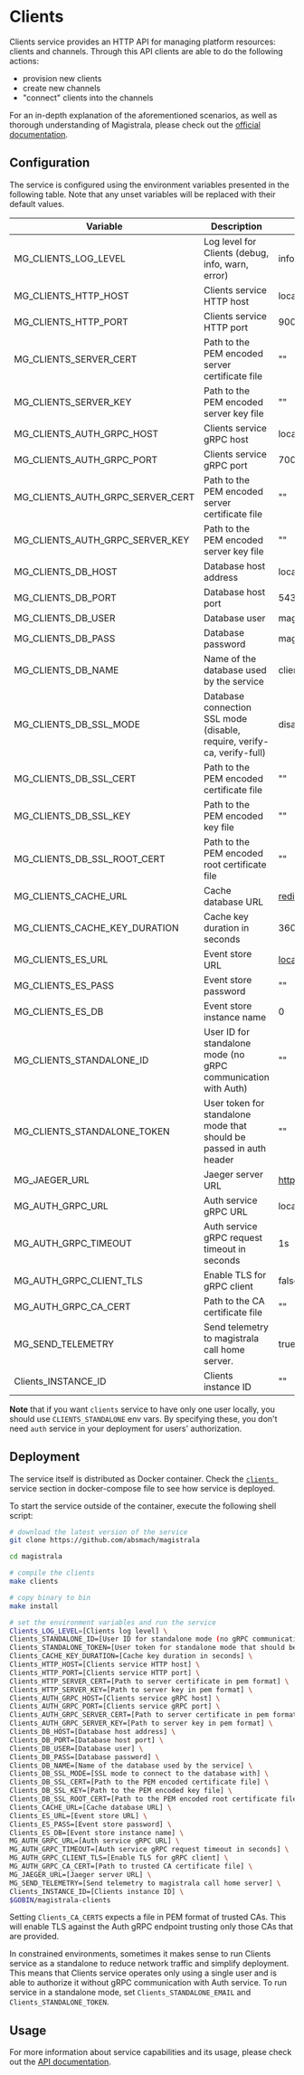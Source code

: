 # Clients

Clients service provides an HTTP API for managing platform resources: clients and channels.
Through this API clients are able to do the following actions:

- provision new clients
- create new channels
- "connect" clients into the channels

For an in-depth explanation of the aforementioned scenarios, as well as thorough
understanding of Magistrala, please check out the [official documentation][doc].

## Configuration

The service is configured using the environment variables presented in the
following table. Note that any unset variables will be replaced with their
default values.

| Variable                         | Description                                                             | Default                        |
| -------------------------------- | ----------------------------------------------------------------------- | ------------------------------ |
| MG_CLIENTS_LOG_LEVEL             | Log level for Clients (debug, info, warn, error)                        | info                           |
| MG_CLIENTS_HTTP_HOST             | Clients service HTTP host                                               | localhost                      |
| MG_CLIENTS_HTTP_PORT             | Clients service HTTP port                                               | 9000                           |
| MG_CLIENTS_SERVER_CERT           | Path to the PEM encoded server certificate file                         | ""                             |
| MG_CLIENTS_SERVER_KEY            | Path to the PEM encoded server key file                                 | ""                             |
| MG_CLIENTS_AUTH_GRPC_HOST        | Clients service gRPC host                                               | localhost                      |
| MG_CLIENTS_AUTH_GRPC_PORT        | Clients service gRPC port                                               | 7000                           |
| MG_CLIENTS_AUTH_GRPC_SERVER_CERT | Path to the PEM encoded server certificate file                         | ""                             |
| MG_CLIENTS_AUTH_GRPC_SERVER_KEY  | Path to the PEM encoded server key file                                 | ""                             |
| MG_CLIENTS_DB_HOST               | Database host address                                                   | localhost                      |
| MG_CLIENTS_DB_PORT               | Database host port                                                      | 5432                           |
| MG_CLIENTS_DB_USER               | Database user                                                           | magistrala                     |
| MG_CLIENTS_DB_PASS               | Database password                                                       | magistrala                     |
| MG_CLIENTS_DB_NAME               | Name of the database used by the service                                | clients                        |
| MG_CLIENTS_DB_SSL_MODE           | Database connection SSL mode (disable, require, verify-ca, verify-full) | disable                        |
| MG_CLIENTS_DB_SSL_CERT           | Path to the PEM encoded certificate file                                | ""                             |
| MG_CLIENTS_DB_SSL_KEY            | Path to the PEM encoded key file                                        | ""                             |
| MG_CLIENTS_DB_SSL_ROOT_CERT      | Path to the PEM encoded root certificate file                           | ""                             |
| MG_CLIENTS_CACHE_URL             | Cache database URL                                                      | <redis://localhost:6379/0>     |
| MG_CLIENTS_CACHE_KEY_DURATION    | Cache key duration in seconds                                           | 3600                           |
| MG_CLIENTS_ES_URL                | Event store URL                                                         | <localhost:6379>               |
| MG_CLIENTS_ES_PASS               | Event store password                                                    | ""                             |
| MG_CLIENTS_ES_DB                 | Event store instance name                                               | 0                              |
| MG_CLIENTS_STANDALONE_ID         | User ID for standalone mode (no gRPC communication with Auth)           | ""                             |
| MG_CLIENTS_STANDALONE_TOKEN      | User token for standalone mode that should be passed in auth header     | ""                             |
| MG_JAEGER_URL                    | Jaeger server URL                                                       | <http://jaeger:4318/v1/traces> |
| MG_AUTH_GRPC_URL                 | Auth service gRPC URL                                                   | localhost:7001                 |
| MG_AUTH_GRPC_TIMEOUT             | Auth service gRPC request timeout in seconds                            | 1s                             |
| MG_AUTH_GRPC_CLIENT_TLS          | Enable TLS for gRPC client                                              | false                          |
| MG_AUTH_GRPC_CA_CERT             | Path to the CA certificate file                                         | ""                             |
| MG_SEND_TELEMETRY                | Send telemetry to magistrala call home server.                          | true                           |
| Clients_INSTANCE_ID              | Clients instance ID                                                     | ""                             |

**Note** that if you want `clients` service to have only one user locally, you should use `CLIENTS_STANDALONE` env vars. By specifying these, you don't need `auth` service in your deployment for users' authorization.

## Deployment

The service itself is distributed as Docker container. Check the [`clients `](https://github.com/absmach/magistrala/blob/main/docker/docker-compose.yml#L167-L194) service section in
docker-compose file to see how service is deployed.

To start the service outside of the container, execute the following shell script:

```bash
# download the latest version of the service
git clone https://github.com/absmach/magistrala

cd magistrala

# compile the clients
make clients

# copy binary to bin
make install

# set the environment variables and run the service
Clients_LOG_LEVEL=[Clients log level] \
Clients_STANDALONE_ID=[User ID for standalone mode (no gRPC communication with auth)] \
Clients_STANDALONE_TOKEN=[User token for standalone mode that should be passed in auth header] \
Clients_CACHE_KEY_DURATION=[Cache key duration in seconds] \
Clients_HTTP_HOST=[Clients service HTTP host] \
Clients_HTTP_PORT=[Clients service HTTP port] \
Clients_HTTP_SERVER_CERT=[Path to server certificate in pem format] \
Clients_HTTP_SERVER_KEY=[Path to server key in pem format] \
Clients_AUTH_GRPC_HOST=[Clients service gRPC host] \
Clients_AUTH_GRPC_PORT=[Clients service gRPC port] \
Clients_AUTH_GRPC_SERVER_CERT=[Path to server certificate in pem format] \
Clients_AUTH_GRPC_SERVER_KEY=[Path to server key in pem format] \
Clients_DB_HOST=[Database host address] \
Clients_DB_PORT=[Database host port] \
Clients_DB_USER=[Database user] \
Clients_DB_PASS=[Database password] \
Clients_DB_NAME=[Name of the database used by the service] \
Clients_DB_SSL_MODE=[SSL mode to connect to the database with] \
Clients_DB_SSL_CERT=[Path to the PEM encoded certificate file] \
Clients_DB_SSL_KEY=[Path to the PEM encoded key file] \
Clients_DB_SSL_ROOT_CERT=[Path to the PEM encoded root certificate file] \
Clients_CACHE_URL=[Cache database URL] \
Clients_ES_URL=[Event store URL] \
Clients_ES_PASS=[Event store password] \
Clients_ES_DB=[Event store instance name] \
MG_AUTH_GRPC_URL=[Auth service gRPC URL] \
MG_AUTH_GRPC_TIMEOUT=[Auth service gRPC request timeout in seconds] \
MG_AUTH_GRPC_CLIENT_TLS=[Enable TLS for gRPC client] \
MG_AUTH_GRPC_CA_CERT=[Path to trusted CA certificate file] \
MG_JAEGER_URL=[Jaeger server URL] \
MG_SEND_TELEMETRY=[Send telemetry to magistrala call home server] \
Clients_INSTANCE_ID=[Clients instance ID] \
$GOBIN/magistrala-clients
```

Setting `Clients_CA_CERTS` expects a file in PEM format of trusted CAs. This will enable TLS against the Auth gRPC endpoint trusting only those CAs that are provided.

In constrained environments, sometimes it makes sense to run Clients service as a standalone to reduce network traffic and simplify deployment. This means that Clients service
operates only using a single user and is able to authorize it without gRPC communication with Auth service.
To run service in a standalone mode, set `Clients_STANDALONE_EMAIL` and `Clients_STANDALONE_TOKEN`.

## Usage

For more information about service capabilities and its usage, please check out
the [API documentation](https://docs.api.magistrala.abstractmachines.fr/?urls.primaryName=clients-openapi.yml).

[doc]: https://docs.magistrala.abstractmachines.fr
